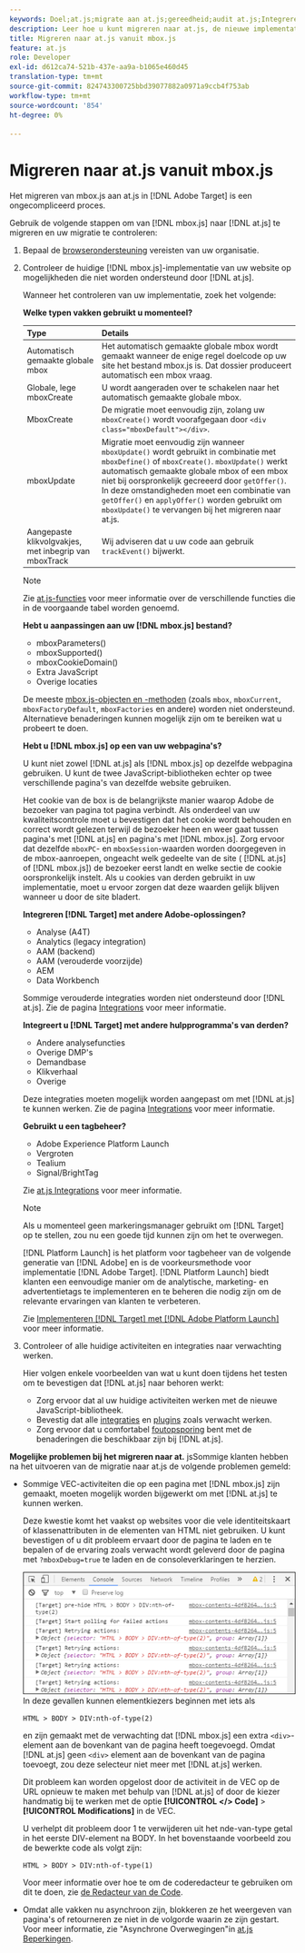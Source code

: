```yaml
---
keywords: Doel;at.js;migrate aan at.js;gereedheid;audit at.js;Integreren at.js
description: Leer hoe u kunt migreren naar at.js, de nieuwe implementatiebibliotheek voor Adobe [!DNL Target] die is ontworpen voor zowel standaard webimplementaties als toepassingen voor één pagina (SPA).
title: Migreren naar at.js vanuit mbox.js
feature: at.js
role: Developer
exl-id: d612ca74-521b-437e-aa9a-b1065e460d45
translation-type: tm+mt
source-git-commit: 824743300725bbd39077882a0971a9ccb4f753ab
workflow-type: tm+mt
source-wordcount: '854'
ht-degree: 0%

---
```


# Migreren naar at.js vanuit mbox.js

Het migreren van mbox.js aan at.js in [!DNL Adobe Target] is een ongecompliceerd proces.

Gebruik de volgende stappen om van [!DNL mbox.js] naar [!DNL at.js] te migreren en uw migratie te controleren:

1. Bepaal de [browserondersteuning](/help/c-implementing-target/c-considerations-before-you-implement-target/supported-browsers.md#reference_01B4BF99E7D545A7998773202A2F6100) vereisten van uw organisatie.
1. Controleer de huidige [!DNL mbox.js]-implementatie van uw website op mogelijkheden die niet worden ondersteund door [!DNL at.js].

   Wanneer het controleren van uw implementatie, zoek het volgende:

   **Welke typen vakken gebruikt u momenteel?**

   | Type | Details |
   |--- |--- |
   | Automatisch gemaakte globale mbox | Het automatisch gemaakte globale mbox wordt gemaakt wanneer de enige regel doelcode op uw site het bestand mbox.js is. Dat dossier produceert automatisch een mbox vraag. |
   | Globale, lege mboxCreate | U wordt aangeraden over te schakelen naar het automatisch gemaakte globale mbox. |
   | MboxCreate | De migratie moet eenvoudig zijn, zolang uw `mboxCreate()` wordt voorafgegaan door `<div class="mboxDefault"></div>`. |
   | mboxUpdate | Migratie moet eenvoudig zijn wanneer `mboxUpdate()` wordt gebruikt in combinatie met `mboxDefine()` of `mboxCreate()`. `mboxUpdate()` werkt automatisch gemaakte globale mbox of een mbox niet bij oorspronkelijk gecreeerd door  `getOffer()`. In deze omstandigheden moet een combinatie van `getOffer()` en `applyOffer()` worden gebruikt om `mboxUpdate()` te vervangen bij het migreren naar at.js. |
   | Aangepaste klikvolgvakjes, met inbegrip van mboxTrack | Wij adviseren dat u uw code aan gebruik `trackEvent()` bijwerkt. |

   >[!NOTE]
   >
   >Zie [at.js-functies](/help/c-implementing-target/c-implementing-target-for-client-side-web/cmp-atjs-functions.md) voor meer informatie over de verschillende functies die in de voorgaande tabel worden genoemd.

   **Hebt u aanpassingen aan uw  [!DNL mbox.js] bestand?**

   * mboxParameters()
   * mboxSupported()
   * mboxCookieDomain()
   * Extra JavaScript
   * Overige locaties

   De meeste [mbox.js-objecten en -methoden](/help/c-target/c-visitor-profile/variables-profiles-parameters-methods.md#section_8C78059D15D9452F95636A5640188537) (zoals `mbox`, `mboxCurrent`, `mboxFactoryDefault`, `mboxFactories` en andere) worden niet ondersteund. Alternatieve benaderingen kunnen mogelijk zijn om te bereiken wat u probeert te doen.

   **Hebt u  [!DNL mbox.js] op een van uw webpagina&#39;s?**

   U kunt niet zowel [!DNL at.js] als [!DNL mbox.js] op dezelfde webpagina gebruiken. U kunt de twee JavaScript-bibliotheken echter op twee verschillende pagina&#39;s van dezelfde website gebruiken.

   Het cookie van de box is de belangrijkste manier waarop Adobe de bezoeker van pagina tot pagina verbindt. Als onderdeel van uw kwaliteitscontrole moet u bevestigen dat het cookie wordt behouden en correct wordt gelezen terwijl de bezoeker heen en weer gaat tussen pagina&#39;s met [!DNL at.js] en pagina&#39;s met [!DNL mbox.js]. Zorg ervoor dat dezelfde `mboxPC`- en `mboxSession`-waarden worden doorgegeven in de mbox-aanroepen, ongeacht welk gedeelte van de site ( [!DNL at.js] of [!DNL mbox.js]) de bezoeker eerst landt en welke sectie de cookie oorspronkelijk instelt. Als u cookies van derden gebruikt in uw implementatie, moet u ervoor zorgen dat deze waarden gelijk blijven wanneer u door de site bladert.

   **Integreren  [!DNL Target] met andere Adobe-oplossingen?**

   * Analyse (A4T)
   * Analytics (legacy integration)
   * AAM (backend)
   * AAM (verouderde voorzijde)
   * AEM
   * Data Workbench

   Sommige verouderde integraties worden niet ondersteund door [!DNL at.js]. Zie de pagina [Integrations](/help/c-implementing-target/c-implementing-target-for-client-side-web/c-how-atjs-works/target-atjs-integrations.md#concept_C100BC4F073C4B57A608B309D0157B39) voor meer informatie.

   **Integreert u  [!DNL Target] met andere hulpprogramma&#39;s van derden?**

   * Andere analysefuncties
   * Overige DMP&#39;s
   * Demandbase
   * Klikverhaal
   * Overige

   Deze integraties moeten mogelijk worden aangepast om met [!DNL at.js] te kunnen werken. Zie de pagina [Integrations](/help/c-implementing-target/c-implementing-target-for-client-side-web/c-how-atjs-works/target-atjs-integrations.md#concept_C100BC4F073C4B57A608B309D0157B39) voor meer informatie.

   **Gebruikt u een tagbeheer?**

   * Adobe Experience Platform Launch
   * Vergroten
   * Tealium
   * Signal/BrightTag

   Zie [at.js Integrations](/help/c-implementing-target/c-implementing-target-for-client-side-web/c-how-atjs-works/target-atjs-integrations.md#concept_C100BC4F073C4B57A608B309D0157B39) voor meer informatie.

   >[!NOTE]
   >
   >Als u momenteel geen markeringsmanager gebruikt om [!DNL Target] op te stellen, zou nu een goede tijd kunnen zijn om het te overwegen.
   >
   >[!DNL Platform Launch] is het platform voor tagbeheer van de volgende generatie van  [!DNL Adobe] en is de voorkeursmethode voor implementatie  [!DNL Adobe Target]. [!DNL Platform Launch] biedt klanten een eenvoudige manier om de analytische, marketing- en advertentietags te implementeren en te beheren die nodig zijn om de relevante ervaringen van klanten te verbeteren.
   >
   >Zie [Implementeren [!DNL Target] met [!DNL Adobe Platform Launch]](/help/c-implementing-target/c-implementing-target-for-client-side-web/how-to-deployatjs/cmp-implementing-target-using-adobe-launch.md) voor meer informatie.

1. Controleer of alle huidige activiteiten en integraties naar verwachting werken.

   Hier volgen enkele voorbeelden van wat u kunt doen tijdens het testen om te bevestigen dat [!DNL at.js] naar behoren werkt:

   * Zorg ervoor dat al uw huidige activiteiten werken met de nieuwe JavaScript-bibliotheek.
   * Bevestig dat alle [integraties](/help/c-implementing-target/c-implementing-target-for-client-side-web/c-how-atjs-works/target-atjs-integrations.md#concept_C100BC4F073C4B57A608B309D0157B39) en [plugins](/help/c-implementing-target/c-implementing-target-for-client-side-web/t-mbox-download/c-target-atjs-implementation/target-atjs-plugins.md#concept_F5D4C0A4DACF41409CC42FDD93B13FAF) zoals verwacht werken.
   * Zorg ervoor dat u comfortabel [foutopsporing](/help/c-implementing-target/c-implementing-target-for-client-side-web/c-target-debugging-atjs/target-debugging-atjs.md#concept_CAE591DA8C404C22917584ECD4F7494F) bent met de benaderingen die beschikbaar zijn bij [!DNL at.js].

**Mogelijke problemen bij het migreren naar at.** jsSommige klanten hebben na het uitvoeren van de migratie naar at.js de volgende problemen gemeld:

* Sommige VEC-activiteiten die op een pagina met [!DNL mbox.js] zijn gemaakt, moeten mogelijk worden bijgewerkt om met [!DNL at.js] te kunnen werken.

   Deze kwestie komt het vaakst op websites voor die vele identiteitskaart of klassenattributen in de elementen van HTML niet gebruiken. U kunt bevestigen of u dit probleem ervaart door de pagina te laden en te bepalen of de ervaring zoals verwacht wordt geleverd door de pagina met `?mboxDebug=true` te laden en de consoleverklaringen te herzien.

   ![](assets/mboxdebug.png)
In deze gevallen kunnen elementkiezers beginnen met iets als

   ```
   HTML > BODY > DIV:nth-of-type(2)
   ```

   en zijn gemaakt met de verwachting dat [!DNL mbox.js] een extra `<div>`-element aan de bovenkant van de pagina heeft toegevoegd. Omdat [!DNL at.js] geen `<div>` element aan de bovenkant van de pagina toevoegt, zou deze selecteur niet meer met [!DNL at.js] werken.

   Dit probleem kan worden opgelost door de activiteit in de VEC op de URL opnieuw te maken met behulp van [!DNL at.js] of door de kiezer handmatig bij te werken met de optie **[!UICONTROL </> Code]** > **[!UICONTROL Modifications]** in de VEC.

   U verhelpt dit probleem door 1 te verwijderen uit het nde-van-type getal in het eerste DIV-element na BODY. In het bovenstaande voorbeeld zou de bewerkte code als volgt zijn:

   ```
   HTML > BODY > DIV:nth-of-type(1)
   ```

   Voor meer informatie over hoe te om de coderedacteur te gebruiken om dit te doen, zie [de Redacteur van de Code](/help/c-experiences/c-visual-experience-composer/c-vec-code-editor/vec-code-editor.md#concept_B3A6E9EE3A60406DB640E205EA1745B5).

* Omdat alle vakken nu asynchroon zijn, blokkeren ze het weergeven van pagina&#39;s of retourneren ze niet in de volgorde waarin ze zijn gestart. Voor meer informatie, zie &quot;Asynchrone Overwegingen&quot;in [at.js Beperkingen](/help/c-implementing-target/c-implementing-target-for-client-side-web/t-mbox-download/c-target-atjs-implementation/target-atjs-limitations.md#concept_FA99E4D6EC274552BF45E01AFB76CCAE).
